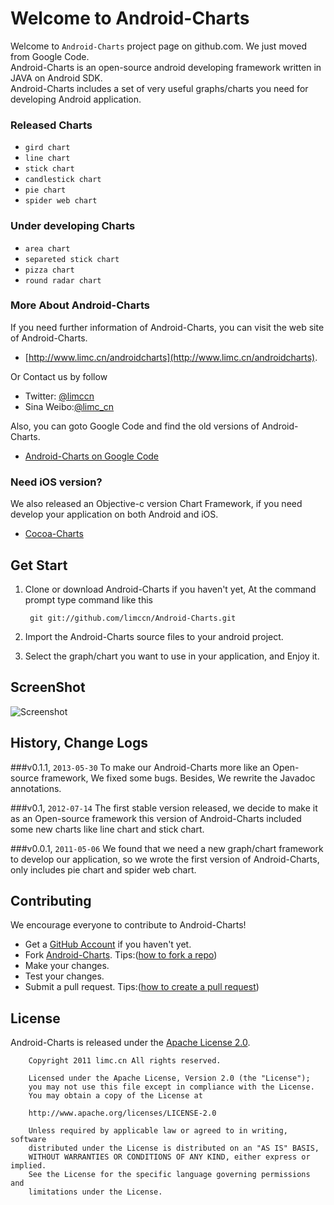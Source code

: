 # Welcome to Android-Charts

Welcome to `Android-Charts` project page on github.com. We just moved from Google Code.<br />
Android-Charts is an open-source android developing framework written in JAVA on Android SDK.<br />
Android-Charts includes a set of very useful graphs/charts you need for developing Android application.<br />

### Released Charts
- `gird chart`
- `line chart`
- `stick chart`
- `candlestick chart`
- `pie chart`
- `spider web chart`

### Under developing Charts
- `area chart`
- `separeted stick chart`
- `pizza chart`
- `round radar chart`
    
### More About Android-Charts

If you need further information of Android-Charts, you can visit the web site of Android-Charts.

- [http://www.limc.cn/androidcharts](http://www.limc.cn/androidcharts).

Or Contact us by follow

- Twitter: [@limccn](http://twitter.com/limc_cn)
- Sina Weibo:[@limc_cn](http://weibo.com/limc_cn)

Also, you can goto Google Code and find the old versions of Android-Charts.

- [Android-Charts on Google Code](https://code.google.com/p/android-charts/)

### Need iOS version?

We also released an Objective-c version Chart Framework, if you need develop your 
application on both Android and iOS.

- [Cocoa-Charts](https://github.com/limccn/Cocoa-Charts.git)

## Get Start

1. Clone or download Android-Charts if you haven't yet, At the command prompt type command like this

        git git://github.com/limccn/Android-Charts.git
        
2. Import the Android-Charts source files to your android project.

3. Select the graph/chart you want to use in your application, and Enjoy it.

## ScreenShot
![Screenshot](http://www.lidaren.com/code/androidcharts/screenshot.png)

## History, Change Logs
###v0.1.1, `2013-05-30`
To make our Android-Charts more like an Open-source framework, We fixed some bugs.
Besides, We rewrite the Javadoc annotations.

###v0.1, `2012-07-14`
The first stable version released, we decide to make it as an Open-source framework
this version of Android-Charts included some new charts like line chart and stick chart.

###v0.0.1, `2011-05-06`
We found that we need a new graph/chart framework to develop our application, so we wrote 
the first version of Android-Charts, only includes pie chart and spider web chart.

## Contributing

We encourage everyone to contribute to Android-Charts!

- Get a [GitHub Account](https://github.com/signup/free) if you haven't yet.
- Fork [Android-Charts](https://github.com/limccn/Android-Charts.git). Tips:([how to fork a repo](https://help.github.com/articles/fork-a-repo))
- Make your changes.
- Test your changes. 
- Submit a pull request. Tips:([how to create a pull request](https://help.github.com/articles/fork-a-repo)) 

## License

Android-Charts is released under the [Apache License 2.0](http://www.apache.org/licenses/LICENSE-2.0).

        Copyright 2011 limc.cn All rights reserved.
        
        Licensed under the Apache License, Version 2.0 (the "License");
        you may not use this file except in compliance with the License.
        You may obtain a copy of the License at

        http://www.apache.org/licenses/LICENSE-2.0

        Unless required by applicable law or agreed to in writing, software
        distributed under the License is distributed on an "AS IS" BASIS,
        WITHOUT WARRANTIES OR CONDITIONS OF ANY KIND, either express or implied.
        See the License for the specific language governing permissions and
        limitations under the License.
